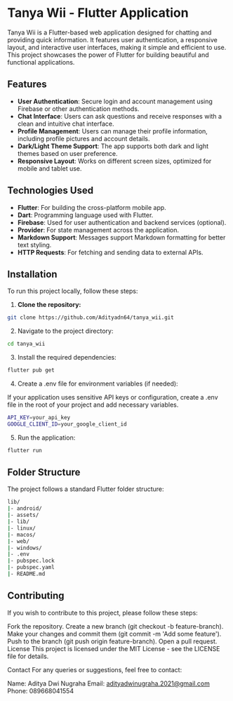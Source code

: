 # Tanya Wii - Flutter Application

Tanya Wii is a Flutter-based web application designed for chatting and providing quick information. It features user authentication, a responsive layout, and interactive user interfaces, making it simple and efficient to use. This project showcases the power of Flutter for building beautiful and functional applications.

## Features

- **User Authentication**: Secure login and account management using Firebase or other authentication methods.
- **Chat Interface**: Users can ask questions and receive responses with a clean and intuitive chat interface.
- **Profile Management**: Users can manage their profile information, including profile pictures and account details.
- **Dark/Light Theme Support**: The app supports both dark and light themes based on user preference.
- **Responsive Layout**: Works on different screen sizes, optimized for mobile and tablet use.

## Technologies Used

- **Flutter**: For building the cross-platform mobile app.
- **Dart**: Programming language used with Flutter.
- **Firebase**: Used for user authentication and backend services (optional).
- **Provider**: For state management across the application.
- **Markdown Support**: Messages support Markdown formatting for better text styling.
- **HTTP Requests**: For fetching and sending data to external APIs.
  
## Installation

To run this project locally, follow these steps:

1. **Clone the repository:**

```bash
git clone https://github.com/Adityadn64/tanya_wii.git
```

2. Navigate to the project directory:

```bash
cd tanya_wii
```

3. Install the required dependencies:

```bash
flutter pub get
```

4. Create a .env file for environment variables (if needed):

If your application uses sensitive API keys or configuration, create a .env file in the root of your project and add necessary variables.

```bash
API_KEY=your_api_key
GOOGLE_CLIENT_ID=your_google_client_id
```

5. Run the application:

```bash
flutter run
```

## Folder Structure

The project follows a standard Flutter folder structure:

```bash
lib/
|- android/
|- assets/
|- lib/
|- linux/
|- macos/
|- web/
|- windows/
|- .env
|- pubspec.lock
|- pubspec.yaml
|- README.md
```
## Contributing
If you wish to contribute to this project, please follow these steps:

Fork the repository.
Create a new branch (git checkout -b feature-branch).
Make your changes and commit them (git commit -m 'Add some feature').
Push to the branch (git push origin feature-branch).
Open a pull request.
License
This project is licensed under the MIT License - see the LICENSE file for details.

Contact
For any queries or suggestions, feel free to contact:

Name: Aditya Dwi Nugraha
Email: adityadwinugraha.2021@gmail.com
Phone: 089668041554